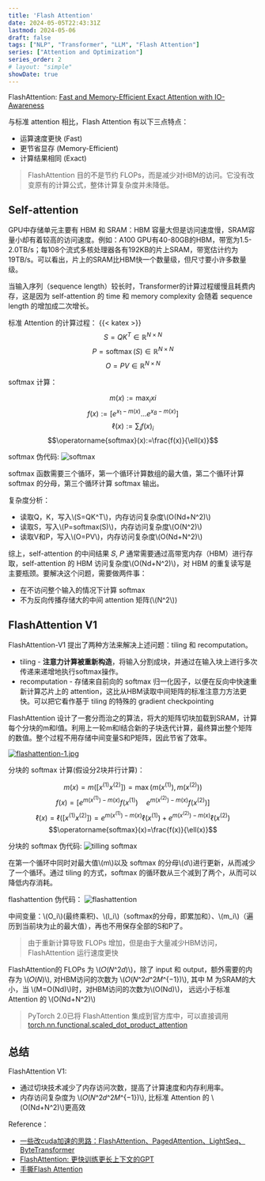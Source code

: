 ```yaml
---
title: 'Flash Attention'
date: 2024-05-05T22:43:31Z
lastmod: 2024-05-06
draft: false
tags: ["NLP", "Transformer", "LLM", "Flash Attention"]
series: ["Attention and Optimization"]
series_order: 2
# layout: "simple"
showDate: true
---
```


FlashAttention: [Fast and Memory-Efficient Exact Attention with IO-Awareness](https://arxiv.org/abs/2205.14135)

与标准 attention 相比，Flash Attention 有以下三点特点：
- 运算速度更快 (Fast)
- 更节省显存 (Memory-Efficient)
- 计算结果相同 (Exact)

> FlashAttention 目的不是节约 FLOPs，而是减少对HBM的访问。它没有改变原有的计算公式，整体计算复杂度并未降低。

## Self-attention

GPU中存储单元主要有 HBM 和 SRAM：HBM 容量大但是访问速度慢，SRAM容量小却有着较高的访问速度。例如：A100 GPU有40-80GB的HBM，带宽为1.5-2.0TB/s；每108个流式多核处理器各有192KB的片上SRAM，带宽估计约为 19TB/s。可以看出，片上的SRAM比HBM快一个数量级，但尺寸要小许多数量级。

当输入序列（sequence length）较长时，Transformer的计算过程缓慢且耗费内存，这是因为 self-attention 的 time 和 memory complexity 会随着 sequence length 的增加成二次增长。

标准 Attention 的计算过程：
{{< katex >}}
$$
S=Q K^T \in \mathbb{R}^{N \times N}
$$
$$
P=\operatorname{softmax}(S) \in \mathbb{R}^{N \times N}
$$
$$
O=P V \in \mathbb{R}^{N \times N}
$$

softmax 计算：

$$m(x):=\max _i x i$$
$$f(x):=\left[e^{x_1-m(x)} \ldots e^{x_B-m(x)}\right]$$
$$\ell(x):=\sum_i f(x)_i$$
$$\operatorname{softmax}(x):=\frac{f(x)}{\ell(x)}$$

softmax 伪代码:
![softmax](https://pic4.zhimg.com/80/v2-b5b221b2a8ef9b3602adef912668ea27_1440w.webp)

softmax 函数需要三个循环，第一个循环计算数组的最大值，第二个循环计算 softmax 的分母，第三个循环计算 softmax 输出。

复杂度分析：

- 读取Q，K，写入\\(S=QK^T\\)，内存访问复杂度\\(O(Nd+N^2)\\)
- 读取S，写入\\(P=softmax(S)\\)，内存访问复杂度\\(O(N^2)\\)
- 读取V和P，写入\\(O=PV\\)，内存访问复杂度\\(O(Nd+N^2)\\)

综上，self-attention 的中间结果 𝑆, 𝑃 通常需要通过高带宽内存（HBM）进行存取，self-attention 的 HBM 访问复杂度\\(O(Nd+N^2)\\)，对 HBM 的重复读写是主要瓶颈。要解决这个问题，需要做两件事：

- 在不访问整个输入的情况下计算 softmax
- 不为反向传播存储大的中间 attention 矩阵(\\(N^2\\))

## FlashAttention V1

FlashAttention-V1 提出了两种方法来解决上述问题：tiling 和 recomputation。

- tiling - **注意力计算被重新构造**，将输入分割成块，并通过在输入块上进行多次传递来递增地执行softmax操作。
- recomputation - 存储来自前向的 softmax 归一化因子，以便在反向中快速重新计算芯片上的 attention，这比从HBM读取中间矩阵的标准注意力方法更快。可以把它看作基于 tiling 的特殊的 gradient checkpointing

FlashAttention 设计了一套分而治之的算法，将大的矩阵切块加载到SRAM，计算每个分块的m和l值。利用上一轮m和l结合新的子块迭代计算，最终算出整个矩阵的数值。整个过程不用存储中间变量S和P矩阵，因此节省了效率。

[![flashattention-1.jpg](https://s21.ax1x.com/2024/06/07/pkYzPhQ.jpg)](https://imgse.com/i/pkYzPhQ)


分块的 softmax 计算(假设分2块并行计算)：

$$m(x)=m\left(\left[x^{(1)} x^{(2)}\right]\right)=\max \left(m\left(x^{(1)}\right), m\left(x^{(2)}\right)\right) $$
$$f(x)=\left[e^{m\left(x^{(1)}\right)-m(x)} f\left(x^{(1)}\right) \quad e^{m\left(x^{(2)}\right)-m(x)} f\left(x^{(2)}\right)\right] $$
$$\ell(x)=\ell\left(\left[x^{(1)} x^{(2)}\right]\right)=e^{m\left(x^{(1)}\right)-m(x)} \ell\left(x^{(1)}\right)+e^{m\left(x^{(2)}\right)-m(x)} \ell\left(x^{(2)}\right) $$
$$\operatorname{softmax}(x)=\frac{f(x)}{\ell(x)}$$

分块的 softmax 伪代码:
![tilling softmax](https://pic2.zhimg.com/80/v2-97d9313fbc337b46c171bc722dcafdbd_1440w.webp)

在第一个循环中同时对最大值\\(m\\)以及 softmax 的分母\\(d\\)进行更新，从而减少了一个循环。通过 tiling 的方式，softmax 的循环数从三个减到了两个，从而可以降低内存消耗。

flashattention 伪代码：
![flashattention](https://www.notion.so/image/https%3A%2F%2Fs3-us-west-2.amazonaws.com%2Fsecure.notion-static.com%2F8ed46b76-4667-4e7d-a1e8-9c10de04c82a%2FUntitled.png?table=block&id=af426072-791a-449d-86e7-8ccb82240c17&t=af426072-791a-449d-86e7-8ccb82240c17)



中间变量：\\(O_i\\)(最终乘积)、\\(l_i\\)（softmax的分母，即累加和）、\\(m_i\\)（遍历到当前块为止的最大值），再也不用保存全部的S和P了。

> 由于重新计算导致 FLOPs 增加，但是由于大量减少HBM访问，FlashAttention 运行速度更快

FlashAttention的 FLOPs 为 \\(𝑂(𝑁^2𝑑)\\)，除了 input 和 output，额外需要的内存为 \\(𝑂(𝑁)\\), 对HBM访问的次数为 \\(𝑂(𝑁^2𝑑^2𝑀^{−1})\\), 其中 M 为SRAM的大小，当 \\(M=O(Nd)\\)时，对HBM访问的次数为\\(O(Nd)\\)， 远远小于标准 Attention 的 \\(O(Nd+N^2)\\)

> PyTorch 2.0已将 FlashAttention 集成到官方库中，可以直接调用[torch.nn.functional.scaled_dot_product_attention](https://pytorch.org/docs/stable/generated/torch.nn.functional.scaled_dot_product_attention.html)


## 总结

FlashAttention V1:
- 通过切块技术减少了内存访问次数，提高了计算速度和内存利用率。
- 内存访问复杂度为 \\(𝑂(𝑁^2𝑑^2𝑀^{−1})\\), 比标准 Attention 的 \\(O(Nd+N^2)\\)更高效


Reference：
- [一些改cuda加速的思路：FlashAttention、PagedAttention、LightSeq、ByteTransformer](https://blog.csdn.net/taoqick/article/details/131382360)
- [FlashAttention: 更快训练更长上下文的GPT](https://readpaper.feishu.cn/docx/AC7JdtLrhoKpgxxSRM8cfUounsh)
- [手撕Flash Attention](https://www.toutiao.com/article/7368674542362903051/?&source=m_redirect&wid=1716711001029)